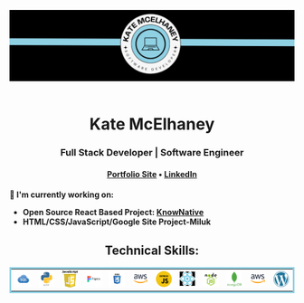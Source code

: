 <img src="assets/header-logo.png"></img>
<br><br>
<h1 align="center">Kate McElhaney</h1>
<div align="center">
    <h3>Full Stack Developer | Software Engineer</h3>
</div>
<h4 align="center"> 
    <a href="https://katemcelhaney.com/">Portfolio Site</a> •
    <a href=https://www.linkedin.com/in/kate-mcelhaney/">LinkedIn</a>
</h4>

<h4>

🚧 I'm currently working on:
- Open Source React Based Project: [KnowNative](https://github.com/AbigailDawson/knownative)
- HTML/CSS/JavaScript/Google Site Project-Miluk
</h4>

<h2 align="center">Technical Skills:</h2>
    <table bordercolor="#8FD0E3">
        <tr>
            <td>
                <img src="assets/skills/sql.png" width="75"> </img>
            </td>
            <td>
                <img src="assets/skills/python.png" width="75"> </img>
            </td>
            <td>
                <img src="assets/skills/javascript.png" width="75"> </img>
            </td>
            <td>
                <img src="assets/skills/figma.png" width="75"> </img>
            </td>
            <td>
                <img src="assets/skills/css3.png" width="75"> </img>
            </td>
            <td>
                <img src="assets/skills/aws.png" width="75"> </img>
            </td>
            <td>
                <img src="assets/skills/express-js.png" width="75"> </img>
            </td>
            <td>
                <img src="assets/skills/react.png" width="75"> </img>
            </td>
            <td>
                <img src="assets/skills/node.png" width="75"> </img>
            </td>
            <td>
                <img src="assets/skills/mongodb.png" width="75"> </img>
            </td>
            <td>
                <img src="assets/skills/aws.png" width="75"> </img>
            </td>
            <td>
                <img src="assets/skills/wordpress.png" width="75"> </img>
            </td>
    </table>
 
